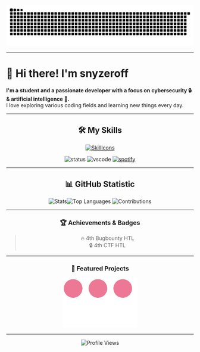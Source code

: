 <div align="center">
  <img src="https://raw.githubusercontent.com/snyzeroff/snyzeroff/170584b3ed620d5c7319457e71984a4aa95a9f3f/github-user-contribution.svg" alt="Contribution Gif" width="1000"/>
</div>

---

# 👋 Hi there! I'm **snyzeroff**

**I'm a student and a passionate developer with a focus on cybersecurity 🔒 & artificial intelligence 🤖.**  
I love exploring various coding fields and learning new things every day.  

---

<div align="center">

## 🛠️ My Skills
[![SkillIcons](https://skillicons.dev/icons?i=py,js,html,css,nodejs,cs,cpp,docker,kali,unity,figma,blender,ps,notion&perline=7)](https://skillicons.dev)<br/>

![status](https://nocache.advaith.workers.dev?url=https://img.shields.io/endpoint?url=https://dev.discordprofiles.me/api/badge/status/276544649148235776?simple=true)
![vscode](https://nocache.advaith.workers.dev?url=https://img.shields.io/endpoint?url=https://badge-kappa.vercel.app/)
[![spotify](https://nocache.advaith.workers.dev?url=https://img.shields.io/endpoint?url=https://dev.discordprofiles.me/api/badge/spotify/691571567863398430)](https://dev.discordprofiles.me/openspotify/691571567863398430)

---


## 📊 GitHub Statistic

<div align="center">
    <img src="https://github-readme-stats.vercel.app/api?username=snyzeroff&theme=dracula&show_icons=true&hide_border=true&count_private=true"alt="Stats" width="370"/><img src="https://github-readme-stats.vercel.app/api/top-langs/?username=snyzeroff&theme=dracula&show_icons=true&hide_border=true&layout=compact" alt="Top Languages" width="331"/>
    <img src="https://github-readme-streak-stats.herokuapp.com/?user=snyzeroff&theme=dracula&hide_border=true&short_numbers=true" alt="Contributions" width="500"/>
</div>

---

### 🏆 Achievements & Badges
 > 🔥 4th Bugbounty HTL  
 > 🔒 4th CTF HTL

---

### 🚀 Featured Projects
  <img src="https://raw.githubusercontent.com/snyzeroff/snyzeroff/8bc562004d93f1f3e1a7d26a024f5ac856ef776d/bouncing-circles.svg" alt="loader" width="200"/>

---

<div align="center">
  <img src="https://komarev.com/ghpvc/?username=snyzeroff&label=Profile%20Views&color=0e75b6&style=flat" alt="Profile Views" />
</div>

</div>
